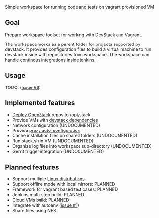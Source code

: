 Simple workspace for running code and tests on vagrant provisioned VM

## Goal

Prepare workspace toolset for working with DevStack and Vagrant.

The workspace works as a parent folder for projects supported
by devstack. It provides configuration files to build a virtual
machine to run devstack inside with repositories from workspace.
The workspace can handle continous integrations inside jenkins.


## Usage

TODO: ([issue #8](https://github.com/FedericoRessi/devstack-ws/issues/8))

## Implemented features
* [Deploy OpenStack](docs/features/deploy-openstack.md) repos to /opt/stack
* Provide VMs with [devstack dependencies](docs/features/devstack-dependencies.md)
* Network configuration (UNDOCUMENTED)
* Provide [proxy auto-configuration](docs/features/proxy-autoconf.md)
* Cache installation files on shared folders (UNDOCUMENTED)
* Run stack.sh in VM (UNDOCUMENTED)
* Organize log files into workspace sub-directory (UNDOCUMENTED)
* Gerrit trigger integration (UNDOCUMENTED)

## Planned features
* Support multiple [Linux distributions](docs/features/linux-distributions.md)
* Support offline mode with local mirrors: PLANNED
* Framework for vagrant based test cases: PLANNED
* Jenkins multi-step build: PLANNED
* Cloud VMs build: PLANNED
* Integrate with autoenv ([issue #1](https://github.com/FedericoRessi/devstack-ws/issues/1))
* Share files using NFS
